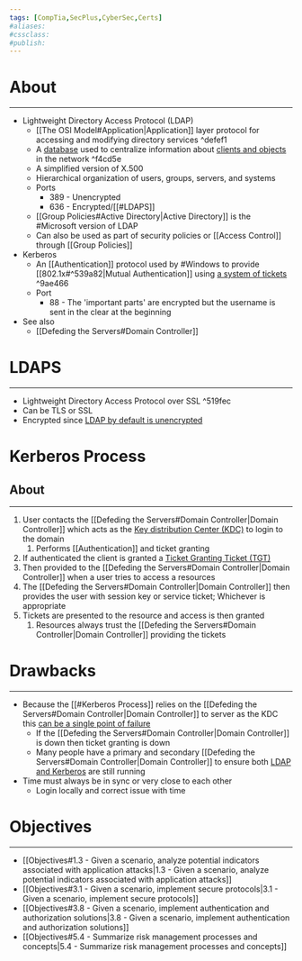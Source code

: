 ```yaml
---
tags: [CompTia,SecPlus,CyberSec,Certs]
#aliases:
#cssclass:
#publish:
---
```


# About
---
- Lightweight Directory Access Protocol (LDAP)
	- [[The OSI Model#Application|Application]] layer protocol for accessing and modifying directory services ^defef1
	- A <u>database</u> used to centralize information about <u>clients and objects</u> in the network ^f4cd5e
	- A simplified version of X.500
	- Hierarchical organization of users, groups, servers, and systems
	- Ports
		- 389 - Unencrypted
		- 636 - Encrypted/[[#LDAPS]]
	- [[Group Policies#Active Directory|Active Directory]] is the #Microsoft version of LDAP
	- Can also be used as part of security policies or [[Access Control]] through [[Group Policies]]
- Kerberos
	- An [[Authentication]] protocol used by #Windows to provide [[802.1x#^539a82|Mutual Authentication]] using <u>a system of tickets</u> ^9ae466
	- Port
		- 88 - The 'important parts' are encrypted but the username is sent in the clear at the beginning
- See also
	- [[Defeding the Servers#Domain Controller]]

# LDAPS
---
- Lightweight Directory Access Protocol over SSL ^519fec
- Can be TLS or SSL
- Encrypted since <u>LDAP by default is unencrypted</u>

# Kerberos Process

## About
---
1. User contacts the [[Defeding the Servers#Domain Controller|Domain Controller]] which acts as the <u>Key distribution Center (KDC)</u> to login to the domain
	1. Performs [[Authentication]] and ticket granting
2. If authenticated the client is granted a <u>Ticket Granting Ticket (TGT)</u>
3. Then provided to the [[Defeding the Servers#Domain Controller|Domain Controller]] when a user tries to access a resources
4. The [[Defeding the Servers#Domain Controller|Domain Controller]] then provides the user with session key or service ticket; Whichever is appropriate
5. Tickets are presented to the resource and access is then granted
	1. Resources always trust the [[Defeding the Servers#Domain Controller|Domain Controller]] providing the tickets

# Drawbacks
---
- Because the [[#Kerberos Process]] relies on the [[Defeding the Servers#Domain Controller|Domain Controller]] to server as the KDC this <u>can be a single point of failure</u>
	- If the [[Defeding the Servers#Domain Controller|Domain Controller]] is down then ticket granting is down
	- Many people have a primary and secondary [[Defeding the Servers#Domain Controller|Domain Controller]] to ensure both <u>LDAP and Kerberos</u> are still running
- Time must always be in sync or very close to each other
	- Login locally and correct issue with time

# Objectives
---
- [[Objectives#1.3 - Given a scenario, analyze potential indicators associated with application attacks|1.3 - Given a scenario, analyze potential indicators associated with application attacks]]
- [[Objectives#3.1 - Given a scenario, implement secure protocols|3.1 - Given a scenario, implement secure protocols]]
- [[Objectives#3.8 - Given a scenario, implement authentication and authorization solutions|3.8 - Given a scenario, implement authentication and authorization solutions]]
- [[Objectives#5.4 - Summarize risk management processes and concepts|5.4 - Summarize risk management processes and concepts]]